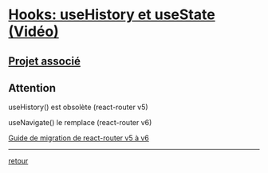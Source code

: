 # [Hooks: useHistory et useState (Vidéo)](https://crosemont.sharepoint.com/sites/msteams_0202a0/_layouts/15/stream.aspx?id=%2Fsites%2Fmsteams%5F0202a0%2FShared%20Documents%2FGeneral%2FRecordings%2FZ%2DS%C3%A9ance%2010%20%2D%20JEUDI%2008%20dec%202022%20ROUTING%20%28REACT%20APPLICATION%203%29%2FHYPERM%C3%89DIA%20II%2D20221208%5F113733%2DMeeting%20Recording%2Emp4&referrer=Teams%2ETEAMS%2DELECTRON&referrerScenario=teamsSdk%2DopenFilePreview)

## [Projet associé](https://github.com/PORaymond/React2022/tree/master/2022-12-08-03meshooks)

## Attention 

useHistory() est obsolète (react-router v5)

useNavigate() le remplace (react-router v6)

[Guide de migration de react-router v5 à v6](https://github.com/remix-run/react-router/blob/v6.0.0-beta.0/docs/advanced-guides/migrating-5-to-6.md#use-navigate-instead-of-history)

---
[retour](Cours11.md)
